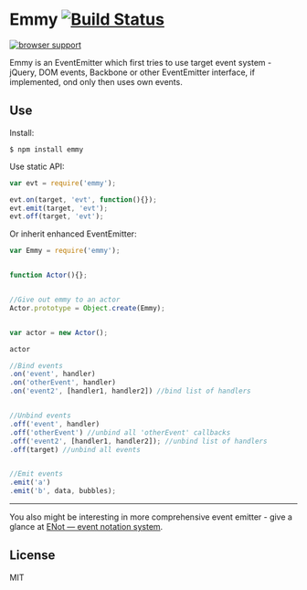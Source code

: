 # Emmy [![Build Status](https://travis-ci.org/dfcreative/emmy.svg?branch=master)](https://travis-ci.org/dfcreative/emmy)

[![browser support](https://ci.testling.com/dfcreative/emmy.png)
](https://ci.testling.com/dfcreative/emmy)


Emmy is an EventEmitter which first tries to use target event system - jQuery, DOM events, Backbone or other EventEmitter interface, if implemented, ond only then uses own events.


## Use

Install:

`$ npm install emmy`


Use static API:

```js
var evt = require('emmy');

evt.on(target, 'evt', function(){});
evt.emit(target, 'evt');
evt.off(target, 'evt');
```


Or inherit enhanced EventEmitter:

```js
var Emmy = require('emmy');


function Actor(){};


//Give out emmy to an actor
Actor.prototype = Object.create(Emmy);


var actor = new Actor();

actor

//Bind events
.on('event', handler)
.on('otherEvent', handler)
.on('event2', [handler1, handler2]) //bind list of handlers


//Unbind events
.off('event', handler)
.off('otherEvent') //unbind all 'otherEvent' callbacks
.off('event2', [handler1, handler2]); //unbind list of handlers
.off(target) //unbind all events


//Emit events
.emit('a')
.emit('b', data, bubbles);
```


---

You also might be interesting in more comprehensive event emitter - give a glance at [ENot — event notation system](https://github.com/dfcreative/enot).


## License

MIT
